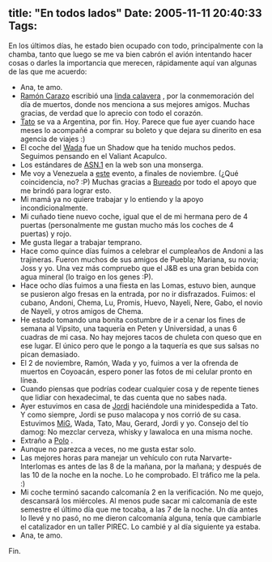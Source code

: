 title: "En todos lados"
Date: 2005-11-11 20:40:33
Tags: 
---
<p>En los últimos días, he estado bien ocupado con todo, principalmente con la chamba, tanto que luego se me va bien cabrón el avión intentando hacer cosas o darles la importancia que merecen, rápidamente aquí van algunas de las que me acuerdo: </p>
<ul>
<li>Ana, te amo.</li>   <li>
<a href="http://www.ramoncarazo.net" target="_blank">Ramón Carazo</a>  escribió una <a href="http://www.ramoncarazo.net/index.php?gadget=Blog&amp;action=SingleView&amp;id=22" target="_blank">linda calavera</a> , por la conmemoración del día de muertos, donde nos menciona a sus mejores amigos. Muchas gracias, de verdad que lo aprecio con todo el corazón.</li>   <li>
<a href="http://blog.tacvbo.net" target="_blank">Tato</a>  se va a Argentina, por fin. Hoy. Parece que fue ayer cuando hace meses lo acompañé a comprar su boleto y que dejara su dinerito en esa agencia de viajes :)</li>   <li>El coche del <a href="http://www.wada.com.mx" target="_blank">Wada</a>  fue un Shadow que ha tenido muchos pedos. Seguimos pensando en el Valiant Acapulco.</li>   <li>Los estándares de <a href="http://en.wikipedia.org/wiki/ASN.1" target="_blank">ASN.1</a>  en la web son una monserga.</li>   <li>Me voy a Venezuela a <a href="http://conexionsocial.org.ve/foromundial/" target="_blank">este</a>  evento, a finales de noviembre. (¿Qué coincidencia, no? :P) Muchas gracias a <a href="http://www.qtpd.com/jose/" target="_blank">Bureado</a>  por todo el apoyo que me brindó para lograr esto.<br/>
</li>   <li>Mi mamá ya no quiere trabajar y lo entiendo y la apoyo incondicionalmente.<br/>
</li>   <li>Mi cuñado tiene nuevo coche, igual que el de mi hermana pero de 4 puertas (personalmente me gustan mucho más los coches de 4 puertas) y rojo.</li>   <li>Me gusta llegar a trabajar temprano.</li>   <li>Hace como quince días fuimos a celebrar el cumpleaños de Andoni a las trajineras. Fueron muchos de sus amigos de Puebla; Mariana, su novia; Joss y yo. Una vez más compruebo que el J&amp;B es una gran bebida con agua mineral (lo traigo en los genes :P).</li>   <li>Hace ocho días fuimos a una fiesta en las Lomas, estuvo bien, aunque se pusieron algo fresas en la entrada, por no ir disfrazados. Fuimos: el cubano, Andoni, Chema, Lu, Promis, Huevo, Nayeli, Nere, Gabo, el novio de Nayeli, y otros amigos de Chema.</li>   <li>He estado tomando una bonita costumbre de ir a cenar los fines de semana al Vipsito, una taquería en Peten y Universidad, a unas 6 cuadras de mi casa. No hay mejores tacos de chuleta con queso que en ese lugar. El único pero que le pongo a la taquería es que sus salsas no pican demasiado.</li>   <li>El 2 de noviembre, Ramón, Wada y yo, fuimos a ver la ofrenda de muertos en Coyoacán, espero poner las fotos de mi celular pronto en línea.</li>   <li>Cuando piensas que podrías codear cualquier cosa y de repente tienes que lidiar con hexadecimal, te das cuenta que no sabes nada.</li>   <li>Ayer estuvimos en casa de <a href="http://www.jordi.net" target="_blank">Jordi</a>  haciéndole una minidespedida a Tato. Y como siempre, Jordi se puso malacopa y nos corrió de su casa. Estuvimos <a href="http://www.mig-29.net" target="_blank">MiG</a>, Wada, Tato, Mau, Gerard, Jordi y yo. Consejo del tío damog: No mezclar cerveza, whisky y lawaloca en una misma noche.</li>   <li>Extraño a <a href="http://www.pitakill.net" target="_blank">Polo</a> .</li>   <li>Aunque no parezca a veces, no me gusta estar solo.</li>   <li>Las mejores horas para manejar un vehículo con ruta Narvarte-Interlomas es antes de las 8 de la mañana, por la mañana; y después de las 10 de la noche en la noche. Lo he comprobado. El tráfico me la pela. :)</li>   <li>Mi coche terminó sacando calcomanía 2&#160;en la verificación. No me quejo, descansará los miércoles. Al menos pude sacar mi calcomanía de este semestre el último día que me tocaba, a las 7 de la noche. Un día antes lo llevé y no pasó, no me dieron calcomanía alguna, tenía que cambiarle el catalizador en un taller PIREC. Lo cambié y al día siguiente ya estaba.</li>   <li>Ana, te amo.</li> </ul>Fin. <br/><br/>
